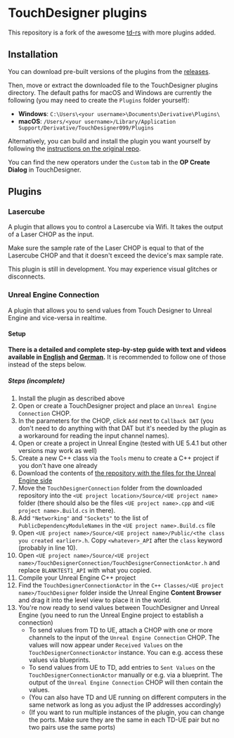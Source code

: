 # TouchDesigner plugins

This repository is a fork of the awesome [td-rs](https://github.com/tychedelia/td-rs) with more plugins added.

## Installation
You can download pre-built versions of the plugins from the [releases](https://github.com/thatmarcel/touchdesigner-plugins/releases).

Then, move or extract the downloaded file to the TouchDesigner plugins directory.
The default paths for macOS and Windows are currently the following (you may need to create the `Plugins` folder yourself):
- **Windows**: `C:\Users\<your username>\Documents\Derivative\Plugins\`
- **macOS**: `/Users/<your username>/Library/Application Support/Derivative/TouchDesigner099/Plugins`

Alternatively, you can build and install the plugin you want yourself by following the [instructions on the original repo](https://github.com/tychedelia/td-rs?tab=readme-ov-file#build).

You can find the new operators under the `Custom` tab in the **OP Create Dialog** in TouchDesigner.

## Plugins
### Lasercube
A plugin that allows you to control a Lasercube via Wifi.
It takes the output of a Laser CHOP as the input.

Make sure the sample rate of the Laser CHOP is equal to that of the Lasercube CHOP and that it doesn't exceed the device's max sample rate.

This plugin is still in development. You may experience visual glitches or disconnects.

### Unreal Engine Connection
A plugin that allows you to send values from Touch Designer to Unreal Engine and vice-versa in realtime.

#### Setup
**There is a detailed and complete step-by-step guide with text and videos available in [English](https://guides.cx/g/sending-values-between-touch-designer-and-unreal-engine) and [German](https://guides.cx/g/in-echtzeit-daten-zwischen-touch-designer-und-unreal-engine-schicken).** It is recommended to follow one of those instead of the steps below.

##### Steps (incomplete)
1. Install the plugin as described above
2. Open or create a TouchDesigner project and place an `Unreal Engine Connection` CHOP.
3. In the parameters for the CHOP, click `Add` next to `Callback DAT` (you don't need to do anything with that DAT but it's needed by the plugin as a workaround for reading the input channel names).
4. Open or create a project in Unreal Engine (tested with UE 5.4.1 but other versions may work as well)
5. Create a new C++ class via the `Tools` menu to create a C++ project if you don't have one already
6. Download the contents of [the repository with the files for the Unreal Engine side](https://github.com/thatmarcel/unreal-engine-touch-designer-connection)
7. Move the `TouchDesignerConnection` folder from the downloaded repository into the `<UE project location>/Source/<UE project name>` folder (there should also be the files `<UE project name>.cpp` and `<UE project name>.Build.cs` in there).
8. Add `"Networking"` and `"Sockets"` to the list of `PublicDependencyModuleNames` in the `<UE project name>.Build.cs` file
9. Open `<UE project name>/Source/<UE project name>/Public/<the class you created earlier>.h`. Copy `<whatever>_API` after the `class` keyword (probably in line 10).
10. Open `<UE project name>/Source/<UE project name>/TouchDesignerConnection/TouchDesignerConnectionActor.h` and replace `BLANKTEST1_API` with what you copied.
11. Compile your Unreal Engine C++ project
12. Find the `TouchDesignerConnectionActor` in the `C++ Classes/<UE project name>/TouchDesigner` folder inside the Unreal Engine **Content Browser** and drag it into the level view to place it in the world.
13. You're now ready to send values between TouchDesigner and Unreal Engine (you need to run the Unreal Engine project to establish a connection)
    - To send values from TD to UE, attach a CHOP with one or more channels to the input of the `Unreal Engine Connection` CHOP. The values will now appear under `Received Values` on the `TouchDesignerConnectionActor` instance. You can e.g. access these values via blueprints.
    - To send values from UE to TD, add entries to `Sent Values` on the `TouchDesignerConnectionActor` manually or e.g. via a blueprint. The output of the `Unreal Engine Connection` CHOP will then contain the values.
    - (You can also have TD and UE running on different computers in the same network as long as you adjust the IP addresses accordingly)
    - (If you want to run multiple instances of the plugin, you can change the ports. Make sure they are the same in each TD-UE pair but no two pairs use the same ports)